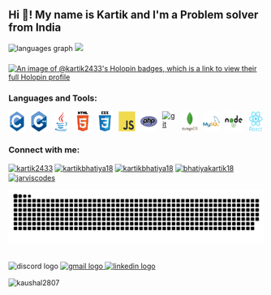 
<h2 align="left">Hi 👋! My name is Kartik and I'm a Problem solver from India</h2>

<div class="flex flex-wrap gap-50 justify-center items-center aspect-w-3 aspect-h-2"> 
  
<img class="h-150 object-cover" src="https://github-readme-stats.vercel.app/api/top-langs?locale=en&hide_title=false&layout=compact&card_width=320&langs_count=5&theme=dracula&hide_border=false&username=kartik2433" height="150" alt="languages graph"  />

<img class="h-150 object-cover" src="https://media.tenor.com/flflC6GFzO8AAAAM/sultan-alrefaei-programmer.gif"  />

</div>

###
[![An image of @kartik2433's Holopin badges, which is a link to view their full Holopin profile](https://holopin.me/kartik2433)](https://holopin.io/@kartik2433)
###

<h3 align="left">Languages and Tools:</h3>
<p align="left" style="display: flex;">
    <a href="https://www.cprogramming.com/" target="_blank" rel="noreferrer"><img src="https://raw.githubusercontent.com/devicons/devicon/master/icons/c/c-original.svg" alt="c" width="40" height="40"/></a>
    <span style="margin-right: 10px;"></span> <!-- Gap -->
    <a href="https://www.w3schools.com/cpp/" target="_blank" rel="noreferrer"><img src="https://raw.githubusercontent.com/devicons/devicon/master/icons/cplusplus/cplusplus-original.svg" alt="cplusplus" width="40" height="40"/></a>
  <span style="margin-right: 10px;"></span> <!-- Gap -->
    <a href="https://www.java.com" target="_blank" rel="noreferrer"><img src="https://raw.githubusercontent.com/devicons/devicon/master/icons/java/java-original.svg" alt="java" width="40" height="40"/></a>
  <span style="margin-right: 10px;"></span> <!-- Gap -->
    <a href="https://www.w3.org/html/" target="_blank" rel="noreferrer"><img src="https://raw.githubusercontent.com/devicons/devicon/master/icons/html5/html5-original-wordmark.svg" alt="html5" width="40" height="40"/></a>
    <span style="margin-right: 10px;"></span> <!-- Gap -->
    <a href="https://www.w3schools.com/css/" target="_blank" rel="noreferrer"><img src="https://raw.githubusercontent.com/devicons/devicon/master/icons/css3/css3-original-wordmark.svg" alt="css3" width="40" height="40"/></a>
   <span style="margin-right: 10px;"></span> <!-- Gap -->
    <a href="https://developer.mozilla.org/en-US/docs/Web/JavaScript" target="_blank" rel="noreferrer"><img src="https://raw.githubusercontent.com/devicons/devicon/master/icons/javascript/javascript-original.svg" alt="javascript" width="40" height="40"/></a>
    <span style="margin-right: 10px;"></span> <!-- Gap -->
   <a href="https://www.php.net" target="_blank" rel="noreferrer"><img src="https://raw.githubusercontent.com/devicons/devicon/master/icons/php/php-original.svg" alt="php" width="40" height="40"/></a>
    <span style="margin-right: 10px;"></span> <!-- Gap -->
    <a href="https://git-scm.com/" target="_blank" rel="noreferrer"><img src="https://www.vectorlogo.zone/logos/git-scm/git-scm-icon.svg" alt="git" width="40" height="40"/></a>
    <span style="margin-right: 10px;"></span> <!-- Gap -->
    <a href="https://www.mongodb.com/" target="_blank" rel="noreferrer"><img src="https://raw.githubusercontent.com/devicons/devicon/master/icons/mongodb/mongodb-original-wordmark.svg" alt="mongodb" width="40" height="40"/></a>
    <span style="margin-right: 10px;"></span> <!-- Gap -->
    <a href="https://www.mysql.com/" target="_blank" rel="noreferrer"><img src="https://raw.githubusercontent.com/devicons/devicon/master/icons/mysql/mysql-original-wordmark.svg" alt="mysql" width="40" height="40"/></a>
    <span style="margin-right: 10px;"></span> <!-- Gap -->
    <a href="https://nodejs.org" target="_blank" rel="noreferrer"><img src="https://raw.githubusercontent.com/devicons/devicon/master/icons/nodejs/nodejs-original-wordmark.svg" alt="nodejs" width="40" height="40"/></a>
    <span style="margin-right: 10px;"></span> <!-- Gap -->
    <a href="https://reactjs.org/" target="_blank" rel="noreferrer"><img src="https://raw.githubusercontent.com/devicons/devicon/master/icons/react/react-original-wordmark.svg" alt="react" width="40" height="40"/></a>
</p>


<h3 align="left">Connect with me:</h3>
<p align="left">
<a href="https://dev.to/kartik2433" target="blank"><img align="center" src="https://raw.githubusercontent.com/rahuldkjain/github-profile-readme-generator/master/src/images/icons/Social/devto.svg" alt="kartik2433" height="30" width="40" /></a>
<a href="https://twitter.com/kartikbhatiya18" target="blank"><img align="center" src="https://raw.githubusercontent.com/rahuldkjain/github-profile-readme-generator/master/src/images/icons/Social/twitter.svg" alt="kartikbhatiya18" height="30" width="40" /></a>
<a href="https://linkedin.com/in/kartikbhatiya18" target="blank"><img align="center" src="https://raw.githubusercontent.com/rahuldkjain/github-profile-readme-generator/master/src/images/icons/Social/linked-in-alt.svg" alt="kartikbhatiya18" height="30" width="40" /></a>
<a href="https://www.hackerrank.com/bhatiyakartik18" target="blank"><img align="center" src="https://raw.githubusercontent.com/rahuldkjain/github-profile-readme-generator/master/src/images/icons/Social/hackerrank.svg" alt="bhatiyakartik18" height="30" width="40" /></a>
<a href="https://www.codingninjas.com/studio/profile/JarvisCodes" target="blank"><img align="center" src="https://files.codingninjas.in/codingninjs-mob-29500.svg" alt="jarviscodes" height="30" width="40" /></a>
</p>

![Snake Animation](https://raw.githubusercontent.com/kartik2433/kartik2433/output/snake.svg)


<br clear="both">

<div align="left">
  <img src="https://img.shields.io/static/v1?message=Discord&logo=discord&label=&color=7289DA&logoColor=white&labelColor=&style=for-the-badge" height="35" alt="discord logo"  />
  <a href="Bhatiyakartik18@gmail.com" target="_blank">
    <img src="https://img.shields.io/static/v1?message=Gmail&logo=gmail&label=&color=D14836&logoColor=white&labelColor=&style=for-the-badge" height="35" alt="gmail logo"  />
  </a>
  <a href="https://www.linkedin.com/in/kartik-bhatiya-277a4b243/" target="_blank">
    <img src="https://img.shields.io/static/v1?message=LinkedIn&logo=linkedin&label=&color=0077B5&logoColor=white&labelColor=&style=for-the-badge" height="35" alt="linkedin logo"  />
  </a>
</div>

<p><img align="center" src="https://github-readme-streak-stats.herokuapp.com/?user=kartik2433&" alt="kaushal2807" /></p>

